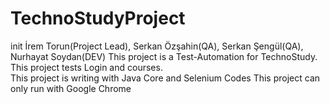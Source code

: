 # TechnoStudyProject
init
İrem Torun(Project Lead), Serkan Özşahin(QA), Serkan Şengül(QA), Nurhayat Soydan(DEV)
This project is a Test-Automation for TechnoStudy. This project tests Login and courses.  
This project is writing with Java Core and Selenium Codes 
This project can only run with Google Chrome
